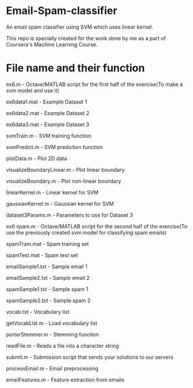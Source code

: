 # Email-Spam-classifier
An email spam classifier using SVM which uses linear kernel.

This repo is specially created for the work done by me as a part of Coursera's Machine Learning Course.

# File name and their function
ex6.m - Octave/MATLAB script for the first half of the exercise(To make a svm model and use it)

ex6data1.mat - Example Dataset 1

ex6data2.mat - Example Dataset 2

ex6data3.mat - Example Dataset 3

svmTrain.m - SVM training function

svmPredict.m - SVM prediction function

plotData.m - Plot 2D data

visualizeBoundaryLinear.m - Plot linear boundary

visualizeBoundary.m - Plot non-linear boundary

linearKernel.m - Linear kernel for SVM

gaussianKernel.m - Gaussian kernel for SVM

dataset3Params.m - Parameters to use for Dataset 3

ex6 spam.m - Octave/MATLAB script for the second half of the exercise(To use the previously created svm model for classifying spam 
emails)

spamTrain.mat - Spam training set

spamTest.mat - Spam test set

emailSample1.txt - Sample email 1

emailSample2.txt - Sample email 2

spamSample1.txt - Sample spam 1

spamSample2.txt - Sample spam 2

vocab.txt - Vocabulary list

getVocabList.m - Load vocabulary list

porterStemmer.m - Stemming function

readFile.m - Reads a file into a character string

submit.m - Submission script that sends your solutions to our servers

processEmail.m - Email preprocessing

emailFeatures.m - Feature extraction from emails

